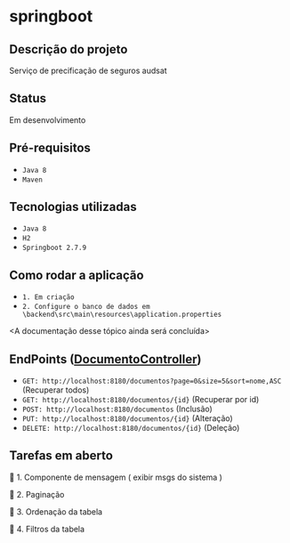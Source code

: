 # springboot

## Descrição do projeto 

<p align="justify">
  Serviço de precificação de seguros audsat
</p>

## Status

<p align="justify">
  Em desenvolvimento
</p>

## Pré-requisitos

- ``Java 8``
- ``Maven``

## Tecnologias utilizadas

- ``Java 8``
- ``H2``
- ``Springboot 2.7.9``

## Como rodar a aplicação

- ``1. Em criação``
- ``2. Configure o banco de dados em \backend\src\main\resources\application.properties``

<A documentação desse tópico ainda será concluída>

## EndPoints ([DocumentoController](https://github.com/GuidoFPC/springbootvue/blob/main/backend/src/main/java/br/leg/camara/helloword/controllers/DocumentoController.java))

- ``GET: http://localhost:8180/documentos?page=0&size=5&sort=nome,ASC`` (Recuperar todos)
- ``GET: http://localhost:8180/documentos/{id}`` (Recuperar por id)
- ``POST: http://localhost:8180/documentos`` (Inclusão)
- ``PUT: http://localhost:8180/documentos/{id}`` (Alteração)
- ``DELETE: http://localhost:8180/documentos/{id}`` (Deleção)

## Tarefas em aberto

:memo: 1. Componente de mensagem ( exibir msgs do sistema )

:memo: 2. Paginação

:memo: 3. Ordenação da tabela

:memo: 4. Filtros da tabela